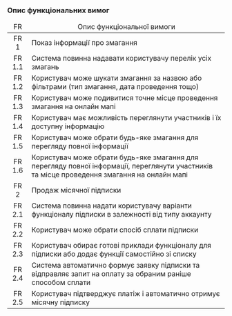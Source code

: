### Опис функціональних вимог

<table>
    <thead align="center">
        <tr>
            <td>FR</td>
            <td>Опис функціональної вимоги</td>
        </tr>
    </thead>
    <tbody>
        <tr>
            <td align="center">FR 1</td>
            <td>Показ інформації про змагання</td>
        </tr>
        <tr>
            <td align="center">FR 1.1</td>
            <td>Система повинна надавати користувачу перелік усіх змагань</td>
        </tr>
        <tr>
            <td align="center">FR 1.2</td>
            <td>Користувач може шукати змагання за назвою або фільтрами (тип змагання, дата проведення тощо)</td>
        </tr>
        <tr>
            <td align="center">FR 1.3</td>
            <td>Користувач може подивитися точне місце проведення змагання на онлайн мапі</td>
        </tr>
        <tr>
            <td align="center">FR 1.4</td>
            <td>Користувач має можливість переглянути участників і їх доступну інформацію</td>
        </tr>
        <tr>
            <td align="center">FR 1.5</td>
            <td>Користувач може обрати будь-яке змагання для перегляду повної інформації</td>
        </tr>
        <tr>
            <td align="center">FR 1.6</td>
            <td>Користувач може обрати будь-яке змагання для перегляду повної інформації, переглянути участників та місце проведення змагання на онлайн мапі</td>
        </tr>
        <tr>
            <td align="center">FR 2</td>
            <td>Продаж місячної підписки</td>
        </tr>
        <tr>
            <td align="center">FR 2.1</td>
            <td>Система повинна надати користувачу варіанти функціоналу підписки в залежності від типу аккаунту</td>
        </tr>
        <tr>
            <td align="center">FR 2.2</td>
            <td>Користувач може обрати спосіб сплати підписки</td>
        </tr>
        <tr>
            <td align="center">FR 2.3</td>
            <td>Користувач обирає готові приклади функціоналу для підписки або додає функції самостійно зі списку</td>
        </tr>
        <tr>
            <td align="center">FR 2.4</td>
            <td>Система автоматично формує заявку підписки та відправляє запит на оплату за обраним раніше способом сплати</td>
        </tr>
        <tr>
            <td align="center">FR 2.5</td>
            <td>Користувач підтверджує платіж і автоматично отримує місячну підписку</td>
        </tr>
    </tbody>
</table>
